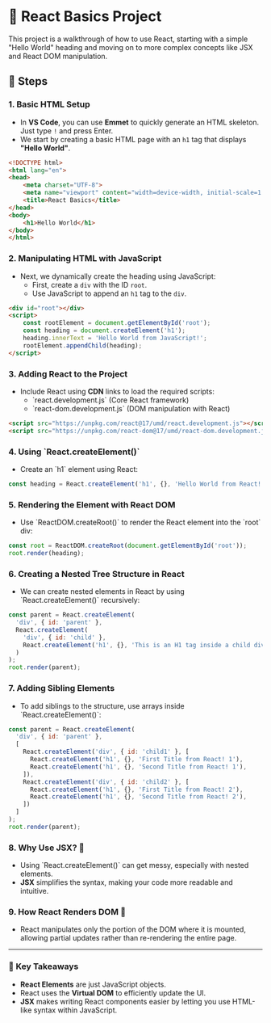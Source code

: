 
# 📘 React Basics Project

This project is a walkthrough of how to use React, starting with a simple "Hello World" heading and moving on to more complex concepts like JSX and React DOM manipulation.

## 🚀 Steps

### 1. Basic HTML Setup
- In **VS Code**, you can use **Emmet** to quickly generate an HTML skeleton. Just type `!` and press Enter.
- We start by creating a basic HTML page with an `h1` tag that displays **"Hello World"**.

```html
<!DOCTYPE html>
<html lang="en">
<head>
    <meta charset="UTF-8">
    <meta name="viewport" content="width=device-width, initial-scale=1.0">
    <title>React Basics</title>
</head>
<body>
    <h1>Hello World</h1>
</body>
</html>
```

### 2. Manipulating HTML with JavaScript
- Next, we dynamically create the heading using JavaScript:
  - First, create a `div` with the ID `root`.
  - Use JavaScript to append an `h1` tag to the `div`.

```html
<div id="root"></div>
<script>
    const rootElement = document.getElementById('root');
    const heading = document.createElement('h1');
    heading.innerText = 'Hello World from JavaScript!';
    rootElement.appendChild(heading);
</script>
```

### 3. Adding React to the Project
- Include React using **CDN** links to load the required scripts:
    - \`react.development.js\` (Core React framework)
    - \`react-dom.development.js\` (DOM manipulation with React)

```html
<script src="https://unpkg.com/react@17/umd/react.development.js"></script>
<script src="https://unpkg.com/react-dom@17/umd/react-dom.development.js"></script>
```

### 4. Using \`React.createElement()\`
- Create an \`h1\` element using React:

```js
const heading = React.createElement('h1', {}, 'Hello World from React!');
```

### 5. Rendering the Element with React DOM
- Use \`ReactDOM.createRoot()\` to render the React element into the \`root\` div:

```js
const root = ReactDOM.createRoot(document.getElementById('root'));
root.render(heading);
```

### 6. Creating a Nested Tree Structure in React
- We can create nested elements in React by using \`React.createElement()\` recursively:

```js
const parent = React.createElement(
  'div', { id: 'parent' },
  React.createElement(
    'div', { id: 'child' },
    React.createElement('h1', {}, 'This is an H1 tag inside a child div')
  )
);
root.render(parent);
```

### 7. Adding Sibling Elements
- To add siblings to the structure, use arrays inside \`React.createElement()\`:

```js
const parent = React.createElement(
  'div', { id: 'parent' },
  [
    React.createElement('div', { id: 'child1' }, [
      React.createElement('h1', {}, 'First Title from React! 1'),
      React.createElement('h1', {}, 'Second Title from React! 1'),
    ]),
    React.createElement('div', { id: 'child2' }, [
      React.createElement('h1', {}, 'First Title from React! 2'),
      React.createElement('h1', {}, 'Second Title from React! 2'),
    ])
  ]
);
root.render(parent);
```

### 8. Why Use JSX? 🤔
- Using \`React.createElement()\` can get messy, especially with nested elements.
- **JSX** simplifies the syntax, making your code more readable and intuitive.

### 9. How React Renders DOM 🎯
- React manipulates only the portion of the DOM where it is mounted, allowing partial updates rather than re-rendering the entire page.

---

### 🌟 Key Takeaways
- **React Elements** are just JavaScript objects.
- React uses the **Virtual DOM** to efficiently update the UI.
- **JSX** makes writing React components easier by letting you use HTML-like syntax within JavaScript.
